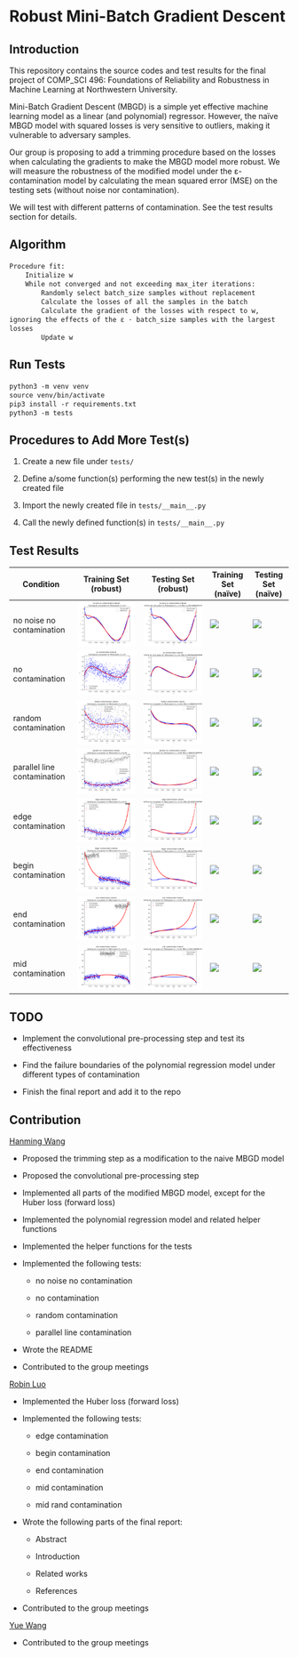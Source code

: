 # Robust Mini-Batch Gradient Descent

## Introduction

This repository contains the source codes and test results for the final project of COMP_SCI 496: Foundations of Reliability and Robustness in Machine Learning at Northwestern University.

Mini-Batch Gradient Descent (MBGD) is a simple yet effective machine learning model as a linear (and polynomial) regressor. However, the naïve MBGD model with squared losses is very sensitive to outliers, making it vulnerable to adversary samples.

Our group is proposing to add a trimming procedure based on the losses when calculating the gradients to make the MBGD model more robust. We will measure the robustness of the modified model under the ε-contamination model by calculating the mean squared error (MSE) on the testing sets (without noise nor contamination).

We will test with different patterns of contamination. See the test results section for details.

## Algorithm

    Procedure fit:
        Initialize w
        While not converged and not exceeding max_iter iterations:
            Randomly select batch_size samples without replacement
            Calculate the losses of all the samples in the batch
            Calculate the gradient of the losses with respect to w, ignoring the effects of the ε ⋅ batch_size samples with the largest losses
            Update w

## Run Tests

```
python3 -m venv venv
source venv/bin/activate
pip3 install -r requirements.txt
python3 -m tests
```

## Procedures to Add More Test(s)

1. Create a new file under `tests/`

2. Define a/some function(s) performing the new test(s) in the newly created file

3. Import the newly created file in `tests/__main__.py`

4. Call the newly defined function(s) in `tests/__main__.py`

## Test Results

| Condition | Training Set (robust) | Testing Set (robust) | Training Set (naïve) | Testing Set (naïve) |
| - | - | - | - | - |
| no noise no contamination | ![](test_results/no_noise_no_contamination/robust_training.png) | ![](test_results/no_noise_no_contamination/robust_testing.png) | ![](test_results/no_noise_no_contamination/naïve_training.png) | ![](test_results/no_noise_no_contamination/naïve_testing.png) |
| no contamination | ![](test_results/no_contamination/robust_training.png) | ![](test_results/no_contamination/robust_testing.png) | ![](test_results/no_contamination/naïve_training.png) | ![](test_results/no_contamination/naïve_testing.png) |
| random contamination | ![](test_results/random_contamination/robust_training.png) | ![](test_results/random_contamination/robust_testing.png) | ![](test_results/random_contamination/naïve_training.png) | ![](test_results/random_contamination/naïve_testing.png) |
| parallel line contamination | ![](test_results/parallel_line_contamination/robust_training.png) | ![](test_results/parallel_line_contamination/robust_testing.png) | ![](test_results/parallel_line_contamination/naïve_training.png) | ![](test_results/parallel_line_contamination/naïve_testing.png) |
| edge contamination | ![](test_results/edge_contamination/robust_training.png) | ![](test_results/edge_contamination/robust_testing.png) | ![](test_results/edge_contamination/naïve_training.png) | ![](test_results/edge_contamination/naïve_testing.png) |
| begin contamination | ![](test_results/begin_contamination/robust_training.png) | ![](test_results/begin_contamination/robust_testing.png) | ![](test_results/begin_contamination/naïve_training.png) | ![](test_results/begin_contamination/naïve_testing.png) |
| end contamination | ![](test_results/end_contamination/robust_training.png) | ![](test_results/end_contamination/robust_testing.png) | ![](test_results/end_contamination/naïve_training.png) | ![](test_results/end_contamination/naïve_testing.png) |
| mid contamination | ![](test_results/mid_contamination/robust_training.png) | ![](test_results/mid_contamination/robust_testing.png) | ![](test_results/mid_contamination/naïve_training.png) | ![](test_results/mid_contamination/naïve_testing.png) |

## TODO

- Implement the convolutional pre-processing step and test its effectiveness

- Find the failure boundaries of the polynomial regression model under different types of contamination

- Finish the final report and add it to the repo

## Contribution

[Hanming Wang](https://github.com/WHMHammer)

- Proposed the trimming step as a modification to the naive MBGD model

- Proposed the convolutional pre-processing step

- Implemented all parts of the modified MBGD model, except for the Huber loss (forward loss)

- Implemented the polynomial regression model and related helper functions

- Implemented the helper functions for the tests

- Implemented the following tests:

    - no noise no contamination

    - no contamination

    - random contamination

    - parallel line contamination

- Wrote the README

- Contributed to the group meetings

[Robin Luo](https://github.com/robinzixuan)

- Implemented the Huber loss (forward loss)

- Implemented the following tests:

    - edge contamination

    - begin contamination

    - end contamination

    - mid contamination

    - mid rand contamination

- Wrote the following parts of the final report:

    - Abstract

    - Introduction

    - Related works

    - References

- Contributed to the group meetings

[Yue Wang](https://github.com/glazialuna)

- Contributed to the group meetings
